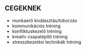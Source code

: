 ## CEGEKNEK

- munkaerő kiválasztás/toborzás
- kommunikációs tréning
- konfliktuskezelő tréning
- kreatív csapatépítő tréning
- stresszkezelési technikák tréning
